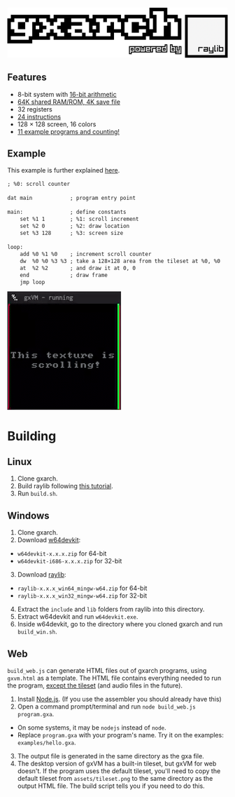 ![gxarch](assets/logo.png)

## Features
* 8-bit system with [16-bit arithmetic](https://github.com/gtrxAC/gxarch/wiki/Instructions#add-reg1-reg2-reg3-add)
* [64K shared RAM/ROM, 4K save file](https://github.com/gtrxAC/gxarch/wiki/Memory-Map)
* 32 registers
* [24 instructions](https://github.com/gtrxAC/gxarch/wiki/Instructions)
* 128 × 128 screen, 16 colors
* [11 example programs and counting!](https://github.com/gtrxAC/gxarch/tree/main/examples)


## Example
This example is further explained [here](https://github.com/gtrxAC/gxarch/blob/main/examples/drawscroll.gxs).
```
; %0: scroll counter

dat main            ; program entry point

main:               ; define constants
    set %1 1        ; %1: scroll increment
    set %2 0        ; %2: draw location
    set %3 128      ; %3: screen size

loop:
    add %0 %1 %0    ; increment scroll counter
    dw  %0 %0 %3 %3 ; take a 128×128 area from the tileset at %0, %0
    at  %2 %2       ; and draw it at 0, 0
    end             ; draw frame
    jmp loop
```
![example](assets/example.gif)


# Building

## Linux
1. Clone gxarch.
2. Build raylib following [this tutorial](https://github.com/raysan5/raylib/wiki/Working-on-GNU-Linux).
3. Run `build.sh`.

## Windows
1. Clone gxarch.
2. Download [w64devkit](https://github.com/skeeto/w64devkit/releases):
* `w64devkit-x.x.x.zip` for 64-bit
* `w64devkit-i686-x.x.x.zip` for 32-bit
3. Download [raylib](https://github.com/raysan5/raylib/releases):
* `raylib-x.x.x_win64_mingw-w64.zip` for 64-bit
* `raylib-x.x.x_win32_mingw-w64.zip` for 32-bit
4. Extract the `include` and `lib` folders from raylib into this directory.
5. Extract w64devkit and run `w64devkit.exe`.
6. Inside w64devkit, go to the directory where you cloned gxarch and run `build_win.sh`.

## Web
`build_web.js` can generate HTML files out of gxarch programs, using `gxvm.html` as a template. The HTML file contains everything needed to run the program, [except the tileset](https://github.com/gtrxAC/gxarch/wiki/Tilesets#default-tileset-in-gxvmhtml) (and audio files in the future).
1. Install [Node.js](https://nodejs.org). (If you use the assembler you should already have this)
2. Open a command prompt/terminal and run `node build_web.js program.gxa`.
  * On some systems, it may be `nodejs` instead of `node`.
  * Replace `program.gxa` with your program's name. Try it on the examples: `examples/hello.gxa`.
3. The output file is generated in the same directory as the gxa file.
4. The desktop version of gxVM has a built-in tileset, but gxVM for web doesn't. If the program uses the default tileset, you'll need to copy the default tileset from `assets/tileset.png` to the same directory as the output HTML file. The build script tells you if you need to do this.